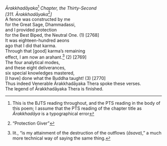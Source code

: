 *Ārakkhadāyaka*[^1] *Chapter, the Thirty-Second*  
*\[311. Ārakkhadāyaka*[^2]*\]*  
A fence was constructed by me  
for the Great Sage, Dhammadassi,  
and I provided protection  
for the Best Biped, the Neutral One. (1) \[2768\]  
It was eighteen-hundred aeons  
ago that I did that karma.  
Through that \[good\] karma’s remaining  
effect, I am now an arahant.[^3] (2) \[2769\]  
The four analytical modes,  
and these eight deliverances,  
six special knowledges mastered,  
\[I have\] done what the Buddha taught! (3) \[2770\]  
Thus indeed Venerable Ārakkhadāyaka Thera spoke these verses.  
The legend of Ārakkhadāyaka Thera is finished.  
[^1]: This is the BJTS reading throughout, and the PTS reading in the
    body of this poem; I assume that the PTS reading of the chapter
    title as *Ārakkhadāya* is a typographical error  
[^2]: “Protection Giver”  
[^3]: lit., “is my attainment of the destruction of the outflows
    (*āsava*),” a much more technical way of saying the same thing.
